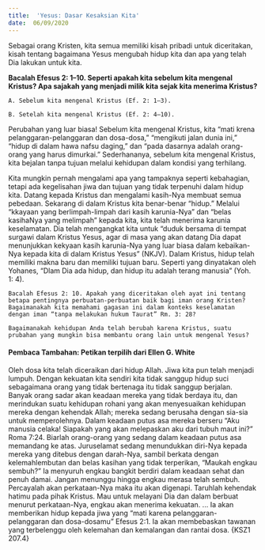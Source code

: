 ```yaml
---
title:  'Yesus: Dasar Kesaksian Kita'
date:  06/09/2020
---
```


Sebagai orang Kristen, kita semua memiliki kisah pribadi untuk diceritakan, kisah tentang bagaimana Yesus mengubah hidup kita dan apa yang telah Dia lakukan untuk kita.

**Bacalah Efesus 2: 1–10. Seperti apakah kita sebelum kita mengenal Kristus? Apa sajakah yang menjadi milik kita sejak kita menerima Kristus?**

`A.	Sebelum kita mengenal Kristus (Ef. 2: 1–3).`

`B.	Setelah kita mengenal Kristus (Ef. 2: 4–10).`

Perubahan yang luar biasa! Sebelum kita mengenal Kristus, kita “mati krena pelanggaran-pelanggaran dan dosa-dosa,” “mengikuti jalan dunia ini,” “hidup di dalam hawa nafsu daging,” dan “pada dasarnya adalah orang-orang yang harus dimurkai.” Sederhananya, sebelum kita mengenal Kristus, kita bejalan tanpa tujuan melalui kehidupan dalam kondisi yang terhilang.

Kita mungkin pernah mengalami apa yang tampaknya seperti kebahagian, tetapi ada kegelisahan jiwa dan tujuan yang tidak terpenuhi dalam hidup kita. Datang kepada Kristus dan mengalami kasih-Nya membuat semua pebedaan. Sekarang di dalam Kristus kita benar-benar “hidup.” Melalui “kkayaan yang berlimpah-limpah dari kasih karunia-Nya” dan “belas kasihaNya yang melimpah” kepada kita, kita telah menerima karunia keselamatan. Dia telah mengangkat kita untuk “duduk bersama di tempat surgawi dalam Kristus Yesus, agar di masa yang akan datang Dia dapat menunjukkan kekyaan kasih karunia-Nya yang luar biasa dalam kebaikan-Nya kepada kita di dalam Kristus Yesus” (NKJV). Dalam Kristus, hidup telah memiliki makna baru dan memiliki tujuan baru. Seperti yang dinyatakan oleh Yohanes, “Dlam Dia ada hidup, dan hidup itu adalah terang manusia” (Yoh. 1: 4).

`Bacalah Efesus 2: 10. Apakah yang diceritakan oleh ayat ini tentang betapa pentingnya perbuatan-perbuatan baik bagi iman orang Kristen? Bagaimanakah kita memahami gagasan ini dalam konteks keselamatan dengan iman “tanpa melakukan hukum Taurat” Rm. 3: 28?`

`Bagaimanakah kehidupan Anda telah berubah karena Kristus, suatu prubahan yang mungkin bisa membantu orang lain untuk mengenal Yesus?`

#### Pembaca Tambahan: Petikan terpilih dari Ellen G. White

Oleh dosa kita telah diceraikan dari hidup Allah. Jiwa kita pun telah menjadi lumpuh. Dengan kekuatan kita sendiri kita tidak sanggup hidup suci sebagaimana orang yang tidak bertenaga itu tidak sanggup berjalan. Banyak orang sadar akan keadaan mereka yang tidak berdaya itu, dan merindukan suatu kehidupan rohani yang akan menyesuaikan kehidupan mereka dengan kehendak Allah; mereka sedang berusaha dengan sia-sia untuk memperolehnya. Dalam keadaan putus asa mereka berseru “Aku manusia celaka! Siapakah yang akan melepaskan aku dari tubuh maut ini?” Roma 7:24. Biarlah orang-orang yang sedang dalam keadaan putus asa memandang ke atas. Juruselamat sedang menundukkan diri-Nya kepada mereka yang ditebus dengan darah-Nya, sambil berkata dengan kelemahlembutan dan belas kasihan yang tidak terperikan, “Maukah engkau sembuh?” Ia menyuruh engkau bangkit berdiri dalam keadaan sehat dan penuh damai. Jangan menunggu hingga engkau merasa telah sembuh. Percayalah akan perkataan-Nya maka itu akan digenapi. Taruhlah kehendak hatimu pada pihak Kristus. Mau untuk melayani Dia dan dalam berbuat menurut perkataan-Nya, engkau akan menerima kekuatan. ... Ia akan memberikan hidup kepada jiwa yang “mati karena pelanggaran-pelanggaran dan dosa-dosamu” Efesus 2:1. Ia akan membebaskan tawanan yang terbelenggu oleh kelemahan dan kemalangan dan rantai dosa. {KSZ1 207.4}